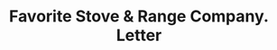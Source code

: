 ---
doi: 10.7916/D8P2899Q
date_other: '1916'
date_other_textual: '1916'
form: correspondence
genre:
- Letters (correspondence)
name:
- Favorite Stove & Range Company
object_in_context_url: https://biggert.cul.columbia.edu/items/view/ave_biggert_01320
subject_hierarchical_geographic:
- Piqua, Ohio, United States
subject_name:
- Favorite Stove & Range Company
title: Favorite Stove & Range Company. Letter
sort_title: Favorite Stove & Range Company. Letter
call_number: ave_biggert_01320
coordinates:
- 40.1475,-84.24805555555555
pid: ave_biggert_01320
identifiers: ave_biggert_01320
thumbnail: https://derivativo-2.library.columbia.edu/iiif/2/ldpd:343281/full/!256,256/0/native.jpg
permalink: "/biggert/ave_biggert_01320/"
layout: iiif-image-page
---